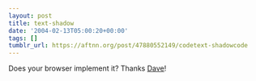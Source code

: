```yaml
---
layout: post
title: text-shadow
date: '2004-02-13T05:00:20+00:00'
tags: []
tumblr_url: https://aftnn.org/post/47880552149/codetext-shadowcode
---
```

<p>Does your browser implement it? Thanks <a href="http://weblogs.mozillazine.org/hyatt/">Dave</a>!</p>
